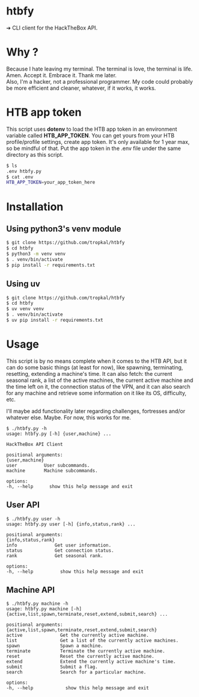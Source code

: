 # htbfy
➔ CLI client for the HackTheBox API.

# Why ?
Because I hate leaving my terminal. The terminal is love, the terminal is life. Amen. Accept it. Embrace it. Thank me later.  
Also, I'm a hacker, not a professional programmer. My code could probably be more efficient and cleaner, whatever, if it works, it works.

# HTB app token
This script uses **dotenv** to load the HTB app token in an environment variable called **HTB_APP_TOKEN**. You can get yours from your HTB profile/profile settings, create app token. It's only available for 1 year max, so be mindful of that. Put the app token in the .env file under the same directory as this script.  
```bash
$ ls
.env htbfy.py
$ cat .env
HTB_APP_TOKEN=your_app_token_here
```

# Installation
## Using python3's venv module
```bash
$ git clone https://github.com/tropkal/htbfy
$ cd htbfy  
$ python3 -m venv venv  
$ . venv/bin/activate  
$ pip install -r requirements.txt
```
## Using uv
```bash
$ git clone https://github.com/tropkal/htbfy  
$ cd htbfy  
$ uv venv venv
$ . venv/bin/activate  
$ uv pip install -r requirements.txt
```
# Usage
This script is by no means complete when it comes to the HTB API, but it can do some basic things (at least for now), like spawning, terminating, resetting, extending a machine's time. It can also fetch: the current seasonal rank, a list of the active machines, the current active machine and the time left on it, the connection status of the VPN, and it can also search for any machine and retrieve some information on it like its OS, difficulty, etc.

I'll maybe add functionality later regarding challenges, fortresses and/or whatever else. Maybe. For now, this works for me.
```
$ ./htbfy.py -h
usage: htbfy.py [-h] {user,machine} ...

HackTheBox API Client

positional arguments:
{user,machine}
user          User subcommands.
machine       Machine subcommands.

options:
-h, --help      show this help message and exit
```
## User API
```
$ ./htbfy.py user -h
usage: htbfy.py user [-h] {info,status,rank} ...

positional arguments:
{info,status,rank}
info              Get user information.
status            Get connection status.
rank              Get seasonal rank.

options:
-h, --help          show this help message and exit
```
## Machine API
```
$ ./htbfy.py machine -h
usage: htbfy.py machine [-h] {active,list,spawn,terminate,reset,extend,submit,search} ...

positional arguments:
{active,list,spawn,terminate,reset,extend,submit,search}
active              Get the currently active machine.
list                Get a list of the currently active machines.
spawn               Spawn a machine.
terminate           Terminate the currently active machine.
reset               Reset the currently active machine.
extend              Extend the currently active machine's time.
submit              Submit a flag.
search              Search for a particular machine.

options:
-h, --help            show this help message and exit
```
